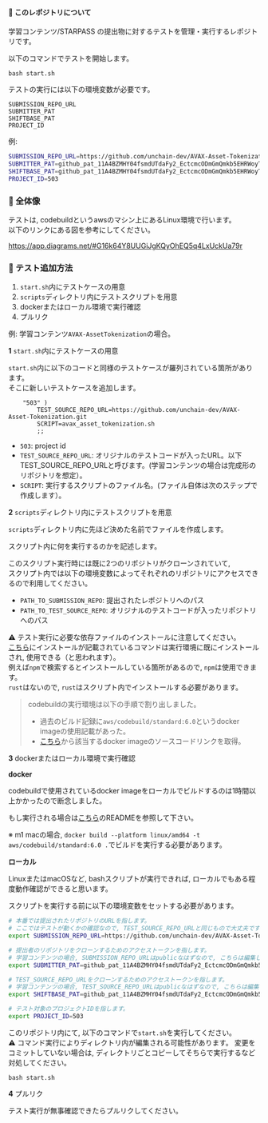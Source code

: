 #### 📓 このレポジトリについて

学習コンテンツ/STARPASS の提出物に対するテストを管理・実行するレポジトリです。

以下のコマンドでテストを開始します。

```
bash start.sh
```

テストの実行には以下の環境変数が必要です。

```
SUBMISSION_REPO_URL
SUBMITTER_PAT
SHIFTBASE_PAT
PROJECT_ID
```

例:

```bash
SUBMISSION_REPO_URL=https://github.com/unchain-dev/AVAX-Asset-Tokenization.git
SUBMITTER_PAT=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
SHIFTBASE_PAT=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
PROJECT_ID=503
```

### 📓 全体像

テストは, codebuildというawsのマシン上にあるLinux環境で行います。  
以下のリンクにある図を参考にしてください。

https://app.diagrams.net/#G16k64Y8UUGiJgKQyOhEQ5q4LxUckUa79r

### 📓 テスト追加方法

1. `start.sh`内にテストケースの用意
2. `scripts`ディレクトリ内にテストスクリプトを用意
3. dockerまたはローカル環境で実行確認
4. プルリク

例: 学習コンテンツ`AVAX-AssetTokenization`の場合。

**1** `start.sh`内にテストケースの用意

`start.sh`内に以下のコードと同様のテストケースが羅列されている箇所があります。  
そこに新しいテストケースを追加します。

```
    "503" )
        TEST_SOURCE_REPO_URL=https://github.com/unchain-dev/AVAX-Asset-Tokenization.git
        SCRIPT=avax_asset_tokenization.sh
        ;;
```

- `503`: project id
- `TEST_SOURCE_REPO_URL`: オリジナルのテストコードが入ったURL。以下TEST_SOURCE_REPO_URLと呼びます。(学習コンテンツの場合は完成形のリポジトリを想定）。
- `SCRIPT`: 実行するスクリプトのファイル名。(ファイル自体は次のステップで作成します）。

**2** `scripts`ディレクトリ内にテストスクリプトを用意

`scripts`ディレクトリ内に先ほど決めた名前でファイルを作成します。

スクリプト内に何を実行するのかを記述します。

このスクリプト実行時には既に2つのリポジトリがクローンされていて,  
スクリプト内では以下の環境変数によってそれぞれのリポジトリにアクセスできるので利用してください。

- `PATH_TO_SUBMISSION_REPO`: 提出されたレポジトリへのパス
- `PATH_TO_TEST_SOURCE_REPO`: オリジナルのテストコードが入ったリポジトリへのパス

⚠️ テスト実行に必要な依存ファイルのインストールに注意してください。  
[こちら](https://github.com/aws/aws-codebuild-docker-images/blob/master/ubuntu/standard/6.0/Dockerfile)にインストールが記載されているコマンドは実行環境に既にインストールされ, 使用できる（と思われます）。  
例えば`npm`で検索するとインストールしている箇所があるので, `npm`は使用できます。  
`rust`はないので, `rust`はスクリプト内でインストールする必要があります。  

> codebuildの実行環境は以下の手順で割り出しました。  
> - 過去のビルド記録に`aws/codebuild/standard:6.0`というdocker imageの使用記載があった。    
> - [こちら](https://docs.aws.amazon.com/ja_jp/codebuild/latest/userguide/build-env-ref-available.html)から該当するdocker imageのソースコードリンクを取得。

**3** dockerまたはローカル環境で実行確認

**docker**

codebuildで使用されているdocker imageをローカルでビルドするのは1時間以上かかったので断念しました。  

もし実行される場合は[こちら](https://github.com/aws/aws-codebuild-docker-images/tree/master/ubuntu/standard/6.0)のREADMEを参照して下さい。  

※ m1 macの場合, `docker build --platform linux/amd64 -t aws/codebuild/standard:6.0 .`でビルドを実行する必要があります。

**ローカル**

LinuxまたはmacOSなど, bashスクリプトが実行できれば, ローカルでもある程度動作確認ができると思います。

スクリプトを実行する前に以下の環境変数をセットする必要があります。

```bash
# 本番では提出されたリポジトリのURLを指します。
# ここではテストが動くかの確認なので, TEST_SOURCE_REPO_URLと同じもので大丈夫です。
export SUBMISSION_REPO_URL=https://github.com/unchain-dev/AVAX-Asset-Tokenization.git

# 提出者のリポジトリをクローンするためのアクセストークンを指します。
# 学習コンテンツの場合, SUBMISSION_REPO_URLはpublicなはずなので, こちらは編集しなくて大丈夫です。このままexportしてください。
export SUBMITTER_PAT=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

# TEST_SOURCE_REPO_URLをクローンするためのアクセストークンを指します。
# 学習コンテンツの場合, TEST_SOURCE_REPO_URLはpublicなはずなので, こちらは編集しなくて大丈夫です。このままexportしてください。
export SHIFTBASE_PAT=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

# テスト対象のプロジェクトIDを指します。
export PROJECT_ID=503
```

このリポジトリ内にて, 以下のコマンドで`start.sh`を実行してください。  
⚠️ コマンド実行によりディレクトリ内が編集される可能性があります。 変更をコミットしていない場合は, ディレクトリごとコピーしてそちらで実行するなど対処してください。

```
bash start.sh
```

**4** プルリク

テスト実行が無事確認できたらプルリクしてください。
